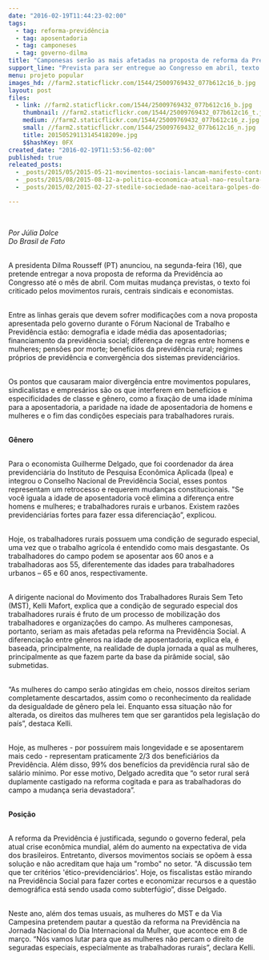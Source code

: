 ```yaml
---
date: "2016-02-19T11:44:23-02:00"
tags:
  - tag: reforma-previdência
  - tag: aposentadoria
  - tag: camponeses
  - tag: governo-dilma
title: "Camponesas serão as mais afetadas na proposta de reforma da Previdência, afirma ativista\n"
support_line: "Prevista para ser entregue ao Congresso em abril, texto é criticado pelos movimentos rurais, centrais sindicais e economistas."
menu: projeto popular
images_hd: //farm2.staticflickr.com/1544/25009769432_077b612c16_b.jpg
layout: post
files:
  - link: //farm2.staticflickr.com/1544/25009769432_077b612c16_b.jpg
    thumbnail: //farm2.staticflickr.com/1544/25009769432_077b612c16_t.jpg
    medium: //farm2.staticflickr.com/1544/25009769432_077b612c16_z.jpg
    small: //farm2.staticflickr.com/1544/25009769432_077b612c16_n.jpg
    title: 20150529113145418209e.jpg
    $$hashKey: 0FX
created_date: "2016-02-19T11:53:56-02:00"
published: true
releated_posts:
  - _posts/2015/05/2015-05-21-movimentos-sociais-lancam-manifesto-contra-ajuste-fiscal.md
  - _posts/2015/08/2015-08-12-a-politica-economica-atual-nao-resultara-na-retomada-do-crescimento-diz-marcio-pochmann.md
  - _posts/2015/02/2015-02-27-stedile-sociedade-nao-aceitara-golpes-do-congresso-ou-poder-judiciario.md

---
```

<p>&nbsp;</p>

<p><em>Por J&uacute;lia&nbsp;Dolce<br />
Do Brasil de Fato</em></p>

<p><br />
A presidenta Dilma Rousseff (PT) anunciou, na segunda-feira (16), que pretende entregar a nova proposta de reforma da Previd&ecirc;ncia ao Congresso at&eacute; o m&ecirc;s de abril. Com muitas mudan&ccedil;a previstas, o texto foi criticado pelos movimentos rurais, centrais sindicais e economistas.</p>

<p><br />
Entre as linhas gerais que devem sofrer modifica&ccedil;&otilde;es com a nova proposta apresentada pelo governo durante o F&oacute;rum Nacional de Trabalho e Previd&ecirc;ncia&nbsp;est&atilde;o: demografia e idade m&eacute;dia das aposentadorias; financiamento da previd&ecirc;ncia social; diferen&ccedil;a de regras entre homens e mulheres; pens&otilde;es por morte; benef&iacute;cios da previd&ecirc;ncia rural; regimes pr&oacute;prios de previd&ecirc;ncia e converg&ecirc;ncia dos sistemas previdenci&aacute;rios.</p>

<p><br />
Os pontos que causaram maior diverg&ecirc;ncia entre movimentos populares, sindicalistas e empres&aacute;rios s&atilde;o os que interferem em benef&iacute;cios e especificidades de classe e g&ecirc;nero, como a fixa&ccedil;&atilde;o de uma idade m&iacute;nima para a aposentadoria, a paridade na idade de aposentadoria de homens e mulheres e o fim das condi&ccedil;&otilde;es especiais para trabalhadores rurais.</p>

<p><br />
<strong>G&ecirc;nero</strong></p>

<p><br />
Para o economista Guilherme Delgado, que foi coordenador da &aacute;rea previdenci&aacute;ria do Instituto de Pesquisa Econ&ocirc;mica Aplicada (Ipea) e integrou o Conselho Nacional de Previd&ecirc;ncia Social, esses pontos representam um retrocesso e requerem mudan&ccedil;as constitucionais. &quot;Se voc&ecirc; iguala a idade de aposentadoria voc&ecirc; elimina a diferen&ccedil;a entre homens e mulheres; e trabalhadores rurais e urbanos. Existem raz&otilde;es previdenci&aacute;rias fortes para fazer essa diferencia&ccedil;&atilde;o&rdquo;, explicou.</p>

<p><br />
Hoje, os trabalhadores rurais possuem uma condi&ccedil;&atilde;o de segurado especial, uma vez que o trabalho agr&iacute;cola &eacute; entendido como mais desgastante. Os trabalhadores do campo podem se aposentar aos 60 anos e a trabalhadoras aos 55, diferentemente das idades para trabalhadores urbanos &ndash; 65 e 60 anos, respectivamente.</p>

<p><br />
A dirigente nacional do Movimento dos Trabalhadores Rurais Sem Teto (MST), Kelli Mafort, explica que a condi&ccedil;&atilde;o de segurado especial dos trabalhadores rurais &eacute; fruto de um processo de mobiliza&ccedil;&atilde;o dos trabalhadores e organiza&ccedil;&otilde;es do campo. As mulheres camponesas, portanto, seriam as mais afetadas pela reforma na Previd&ecirc;ncia Social. A diferencia&ccedil;&atilde;o entre g&ecirc;neros na idade de aposentadoria, explica ela, &eacute; baseada, principalmente, na realidade de dupla jornada a qual as mulheres, principalmente as que fazem parte da base da pir&acirc;mide social, s&atilde;o submetidas.</p>

<p><br />
&ldquo;As mulheres do campo ser&atilde;o atingidas em cheio, nossos direitos seriam completamente descartados, assim como o reconhecimento da realidade da desigualdade de g&ecirc;nero pela lei. Enquanto essa situa&ccedil;&atilde;o n&atilde;o for alterada, os direitos das mulheres tem que ser garantidos pela legisla&ccedil;&atilde;o do pa&iacute;s&rdquo;, destaca Kelli.</p>

<p><br />
Hoje, as mulheres - por possu&iacute;rem mais longevidade e se aposentarem mais cedo - representam praticamente 2/3 dos benefici&aacute;rios da Previd&ecirc;ncia. Al&eacute;m disso, 99% dos benef&iacute;cios da previd&ecirc;ncia rural s&atilde;o de sal&aacute;rio m&iacute;nimo. Por esse motivo, Delgado acredita que &ldquo;o setor rural ser&aacute; duplamente castigado na reforma cogitada e para as trabalhadoras do campo a mudan&ccedil;a seria devastadora&rdquo;.</p>

<p><br />
<strong>Posi&ccedil;&atilde;o</strong></p>

<p><br />
A reforma da Previd&ecirc;ncia &eacute; justificada, segundo o governo federal, pela atual crise econ&ocirc;mica mundial, al&eacute;m do aumento na expectativa de vida dos brasileiros. Entretanto, diversos movimentos sociais se op&otilde;em &agrave; essa solu&ccedil;&atilde;o e n&atilde;o acreditam que haja um &quot;rombo&quot; no setor. &quot;A discuss&atilde;o tem que ter crit&eacute;rios &#39;&eacute;tico-previdenci&aacute;rios&#39;. Hoje, os fiscalistas est&atilde;o mirando na Previd&ecirc;ncia Social para fazer cortes e economizar recursos e a quest&atilde;o demogr&aacute;fica est&aacute; sendo usada como subterf&uacute;gio&rdquo;, disse Delgado.</p>

<p><br />
Neste ano, al&eacute;m dos temas usuais, as mulheres do MST e da Via Campesina pretendem pautar a quest&atilde;o da reforma na Previd&ecirc;ncia na Jornada Nacional do Dia Internacional da Mulher, que acontece em 8 de mar&ccedil;o. &ldquo;N&oacute;s vamos lutar para que as mulheres n&atilde;o percam o direito de seguradas especiais, especialmente as trabalhadoras rurais&rdquo;, declara Kelli.</p>
